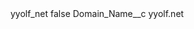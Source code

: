 <?xml version="1.0" encoding="UTF-8"?>
<CustomMetadata xmlns="http://soap.sforce.com/2006/04/metadata" xmlns:xsi="http://www.w3.org/2001/XMLSchema-instance" xmlns:xsd="http://www.w3.org/2001/XMLSchema">
    <label>yyolf_net</label>
    <protected>false</protected>
    <values>
        <field>Domain_Name__c</field>
        <value xsi:type="xsd:string">yyolf.net</value>
    </values>
</CustomMetadata>
